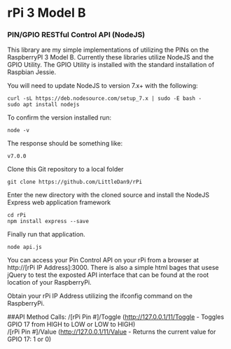 # rPi 3 Model B
### PIN/GPIO RESTful Control API (NodeJS)

This library are my simple implementations of utilizing the PINs on the RaspberryPI 3 Model B. Currently these libraries utilize NodeJS and the GPIO Utility. The GPIO Utility is installed with the standard installation of Raspbian Jessie. 

You will need to update NodeJS to version 7.x+ with the following:

```
curl -sL https://deb.nodesource.com/setup_7.x | sudo -E bash -
sudo apt install nodejs
```

To confirm the version installed run:
```
node -v
```
The response should be something like:
```
v7.0.0
```

Clone this Git repository to a local folder
```
git clone https://github.com/LittleDan9/rPi
```
Enter the new directory with the cloned source and install the NodeJS Express web application framework
```
cd rPi
npm install express --save
```

Finally run that application.
```
node api.js
```

You can access your Pin Control API on your rPi from a browser at http://[rPi IP Address]:3000. There is also a simple html bages that usese jQuery to test the exposted API interface that can be found at the root location of your RaspberryPi.

Obtain your rPi IP Address utilizing the ifconfig command on the RaspberryPi.

##API Method Calls:
/[rPi Pin #]/Toggle (http://127.0.0.1/11/Toggle - Toggles GPIO 17 from HIGH to LOW or LOW to HIGH)<br/>
/[rPi Pin #]/Value (http://127.0.0.1/11/Value - Returns the current value for GPIO 17: 1 or 0)<br/>
